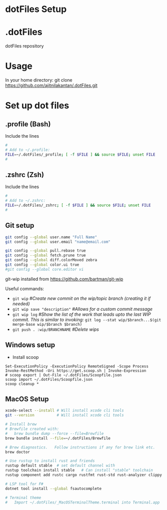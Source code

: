 # dotFiles Setup

# .dotFiles
dotFiles repository


# Usage
In your home directory:
git clone https://github.com/ajitnilakantan/.dotFiles.git

# Set up dot files

## .profile  (Bash)
Include the lines
```bash
#
# Add to ~/.profile:
FILE=~/.dotFiles/_profile; [ -f $FILE ] && source $FILE; unset FILE
#
```

## .zshrc  (Zsh)
Include the lines
```zsh
#
# Add to ~/.zshrc:
FILE=~/.dotFiles/_zshrc; [ -f $FILE ] && source $FILE; unset FILE
#
```


## Git setup
```bash
git config --global user.name "Full Name"
git config --global user.email "name@email.com"

git config --global pull.rebase true
git config --global fetch.prune true
git config --global diff.colorMoved zebra
git config --global color.ui true
#git config --global core.editor vi
```

git-wip installed from https://github.com/bartman/git-wip

Useful commands:
- `git wip` _#Create new commit on the wip/topic branch (creating it if needed)_
- `git wip save "description"` _#Allows for a custom commit message_
- `git wip log` _#Show the list of the work that leads upto the last WIP commit. This is similar to invoking:_ `git log --stat wip/$branch...$(git merge-base wip/$branch $branch)`
- `git push . :wip/BRANCHNAME` _#Delete wips_



<!--
## Scoop setup (Windows)
See: https://github.com/ScoopInstaller/Scoop/issues/1606
```sh
scoop config shim kiennq
scoop reset *
```
-->
## Windows setup
- Install scoop
```pwsh
Set-ExecutionPolicy -ExecutionPolicy RemoteSigned -Scope Process
Invoke-RestMethod -Uri https://get.scoop.sh | Invoke-Expression
# scoop export | Out-File ~/.dotFiles/Scoopfile.json
scoop import ~/.dotFiles/Scoopfile.json
scoop cleanup *
```

## MacOS Setup
```zsh
xcode-select --install # Will install xcode cli tools
git --version          # Will install xcode cli tools

# Install brew
# Brewfile created with:
#   brew bundle dump --force --file=Brewfile
brew bundle install --file=~/.dotFiles/Brewfile

# Brew diagnostics.   Follow instructions if any for brew link etc.
brew doctor

# Use rustup to install rust and friends
rustup default stable  # set default channel with
rustup toolchain install stable   # Can install "stable" toolchain
rustup component add rustc cargo rustfmt rust-std rust-analyzer clippy rust-src #Install components

# LSP tool for F#
dotnet tool install --global fsautocomplete

# Terminal theme
#   Import ~/.dotFiles/_MacOSTerminalTheme.terminal into Terminal.app

```


